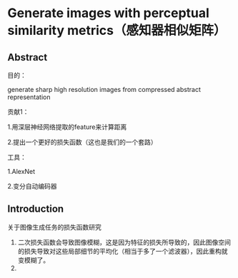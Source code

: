 # Generate images with perceptual similarity metrics（感知器相似矩阵）

## Abstract

目的：

generate sharp high resolution images from compressed abstract representation

贡献1：

1.用深层神经网络提取的feature来计算距离

2.提出一个更好的损失函数（这也是我们的一个套路）

工具：

1.AlexNet

2.变分自动编码器

## Introduction

关于图像生成任务的损失函数研究

1. 二次损失函数会导致图像模糊，这是因为特征的损失所导致的，因此图像空间的损失导致对这些局部细节的平均化（相当于多了一个滤波器），因此重构就变模糊了。
2. 

